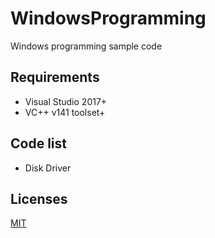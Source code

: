 # WindowsProgramming
Windows programming sample code

## Requirements
* Visual Studio 2017+
* VC++ v141 toolset+

## Code list 
* Disk Driver

## Licenses
[MIT](LICENSE)
